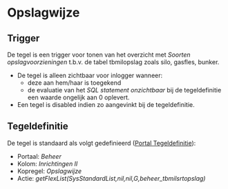 # Opslagwijze

## Trigger

De tegel is een trigger voor tonen van het overzicht met *Soorten opslagvoorzieningen* t.b.v. de tabel tbmilopslag zoals silo, gasfles, bunker.

- De tegel is alleen zichtbaar voor inlogger wanneer:
  - deze aan hem/haar is toegekend
  - de evaluatie van het *SQL statement onzichtbaar* bij de tegeldefinitie een waarde ongelijk aan 0 oplevert.
- Een tegel is disabled indien zo aangevinkt bij de tegeldefinitie.

## Tegeldefinitie

De tegel is standaard als volgt gedefinieerd ([Portal Tegeldefinitie](../../../../instellen_inrichten/portaldefinitie/portal_tegel.md)):

- Portaal: *Beheer*
- Kolom: *Inrichtingen II*
- Kopregel: *Opslagwijze*
- Actie: *getFlexList(SysStandardList,nil,nil,G,beheer_tbmilsrtopslag)*
